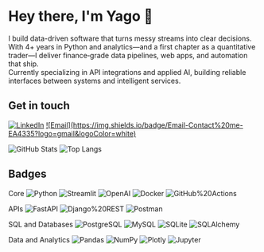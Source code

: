 # Hey there, I'm Yago 👋

I build data-driven software that turns messy streams into clear decisions. With 4+ years in Python and analytics—and a first chapter as a quantitative trader—I deliver finance‑grade data pipelines, web apps, and automation that ship.  
Currently specializing in API integrations and applied AI, building reliable interfaces between systems and intelligent services.

## Get in touch

[![LinkedIn](https://img.shields.io/badge/LinkedIn-Yago_Lopes-0A66C2?logo=linkedin&logoColor=white)](https://www.linkedin.com/in/yago-lopes/)
[![Email](https://img.shields.io/badge/Email-Contact%20me- EA4335?logo=gmail&logoColor=white)](mailto:yago.piedraslopes@gmail.com)

![GitHub Stats](https://github-readme-stats.vercel.app/api?username=yagosamu&show_icons=true&theme=default&hide_title=true)
![Top Langs](https://github-readme-stats.vercel.app/api/top-langs/?username=yagosamu&layout=compact)

## Badges
Core
![Python](https://img.shields.io/badge/Python-3776AB?logo=python&logoColor=white)
![Streamlit](https://img.shields.io/badge/Streamlit-FF4B4B?logo=streamlit&logoColor=white)
![OpenAI](https://img.shields.io/badge/OpenAI-412991?logo=openai&logoColor=white)
![Docker](https://img.shields.io/badge/Docker-2496ED?logo=docker&logoColor=white)
![GitHub%20Actions](https://img.shields.io/badge/GitHub%20Actions-2088FF?logo=github-actions&logoColor=white)

APIs
![FastAPI](https://img.shields.io/badge/FastAPI-009688?logo=fastapi&logoColor=white)
![Django%20REST](https://img.shields.io/badge/Django%20REST-092E20?logo=django&logoColor=white)
![Postman](https://img.shields.io/badge/Postman-FF6C37?logo=postman&logoColor=white)

SQL and Databases
![PostgreSQL](https://img.shields.io/badge/PostgreSQL-4169E1?logo=postgresql&logoColor=white)
![MySQL](https://img.shields.io/badge/MySQL-4479A1?logo=mysql&logoColor=white)
![SQLite](https://img.shields.io/badge/SQLite-003B57?logo=sqlite&logoColor=white)
![SQLAlchemy](https://img.shields.io/badge/SQLAlchemy-D71F00?logo=sqlalchemy&logoColor=white)

Data and Analytics
![Pandas](https://img.shields.io/badge/Pandas-150458?logo=pandas&logoColor=white)
![NumPy](https://img.shields.io/badge/NumPy-013243?logo=numpy&logoColor=white)
![Plotly](https://img.shields.io/badge/Plotly-3F4F75?logo=plotly&logoColor=white)
![Jupyter](https://img.shields.io/badge/Jupyter-F37626?logo=jupyter&logoColor=white)

